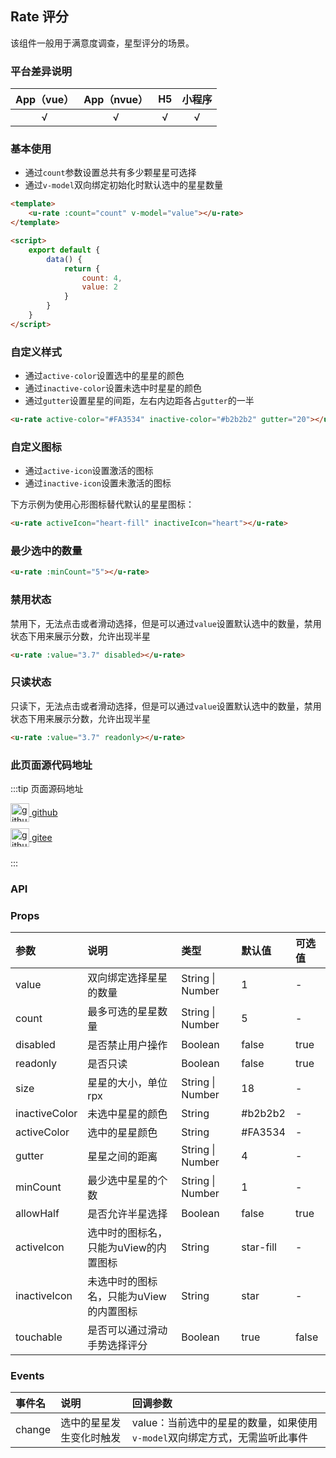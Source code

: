 ## Rate 评分 <to-api/>

<demo-model url="/pages/componentsA/rate/rate"></demo-model>

该组件一般用于满意度调查，星型评分的场景。

### 平台差异说明

|App（vue）|App（nvue）|H5|小程序|
|:-:|:-:|:-:|:-:|
|√|√|√|√|

### 基本使用

- 通过`count`参数设置总共有多少颗星星可选择
- 通过`v-model`双向绑定初始化时默认选中的星星数量

```html
<template>
	<u-rate :count="count" v-model="value"></u-rate>
</template>

<script>
	export default {
		data() {
			return {
				count: 4,
				value: 2
			}
		}
	}
</script>
```

### 自定义样式

- 通过`active-color`设置选中的星星的颜色
- 通过`inactive-color`设置未选中时星星的颜色
- 通过`gutter`设置星星的间距，左右内边距各占`gutter`的一半

```html
<u-rate active-color="#FA3534" inactive-color="#b2b2b2" gutter="20"></u-rate>
```

### 自定义图标

- 通过`active-icon`设置激活的图标
- 通过`inactive-icon`设置未激活的图标

下方示例为使用心形图标替代默认的星星图标：

```html
<u-rate activeIcon="heart-fill" inactiveIcon="heart"></u-rate>
```

### 最少选中的数量

```html
<u-rate :minCount="5"></u-rate>
```

### 禁用状态

禁用下，无法点击或者滑动选择，但是可以通过`value`设置默认选中的数量，禁用状态下用来展示分数，允许出现半星

```html
<u-rate :value="3.7" disabled></u-rate>
```

### 只读状态

只读下，无法点击或者滑动选择，但是可以通过`value`设置默认选中的数量，禁用状态下用来展示分数，允许出现半星

```html
<u-rate :value="3.7" readonly></u-rate>
```

### 此页面源代码地址

:::tip 页面源码地址
<br/>

<a href="https://github.com/umicro/uView2.0/blob/master/pages/componentsA/rate/rate.nvue" target="_blank" style="display: flex;align-items: center">
   <img height="30" src="https://vkceyugu.cdn.bspapp.com/VKCEYUGU-8f7e1d02-dcb1-46ba-90db-ae32fea44f22/4b2bf3e5-68ad-4a15-b0d1-00b7a5246eab.png" title="github" width="30"/>&nbsp;github
</a>

<a href="https://gitee.com/umicro/uView2.0/blob/master/pages/componentsA/rate/rate.nvue" target="_blank" style="display: flex;align-items: center;margin-top: 10px">
   <img height="30" src="https://vkceyugu.cdn.bspapp.com/VKCEYUGU-8f7e1d02-dcb1-46ba-90db-ae32fea44f22/0d0bc2dc-64e3-4ea1-a641-9c23d198e36d.png" title="github" width="30"/>&nbsp;gitee
</a>

<br/>
:::

### API

### Props

| 参数			| 说明									| 类型					| 默认值		|  可选值	|
|:-				|:-										|:-						|:-			|:-			|
| value			| 双向绑定选择星星的数量					| String &#124; Number	| 1			| -			|
| count			| 最多可选的星星数量						| String &#124; Number	| 5			| -			|
| disabled		| 是否禁止用户操作					    	| Boolean				| false		| true		|
| readonly <Badge text="2.0.30" />		| 是否只读          				    	| Boolean				| false		| true		|
| size			| 星星的大小，单位rpx						| String &#124; Number	| 18		| -			|
| inactiveColor	| 未选中星星的颜色					    	| String				| #b2b2b2	| -			|
| activeColor	| 选中的星星颜色							| String				| #FA3534	| -			|
| gutter		| 星星之间的距离							| String &#124; Number	| 4			| -			|
| minCount		| 最少选中星星的个数						| String &#124; Number	| 1			| -			|
| allowHalf		| 是否允许半星选择					    	| Boolean				| false		| true		|
| activeIcon	| 选中时的图标名，只能为uView的内置图标		| String				| star-fill	| -			|
| inactiveIcon	| 未选中时的图标名，只能为uView的内置图标	    | String				| star		| -			|
| touchable		| 是否可以通过滑动手势选择评分				| Boolean				| true		| false		|

<!-- | colors | 颜色分级显示，可以用不同颜色区分评分层级 | Array  | - | - | -->
<!-- | icons | 图标分级显示，可以用不同类型的icon区分评分层级 | Array  | - | - | -->

### Events

| 事件名 | 说明 | 回调参数 |
| :- | :- | :- |
| change | 选中的星星发生变化时触发 | value：当前选中的星星的数量，如果使用`v-model`双向绑定方式，无需监听此事件|
